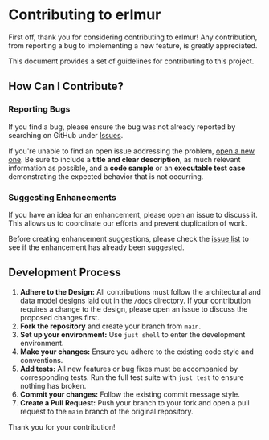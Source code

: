 # Contributing to erlmur

First off, thank you for considering contributing to erlmur! Any contribution, from reporting a bug to implementing a
new feature, is greatly appreciated.

This document provides a set of guidelines for contributing to this project.

## How Can I Contribute?

### Reporting Bugs

If you find a bug, please ensure the bug was not already reported by searching on GitHub under
[Issues](https://github.com/your-repo/erlmur/issues).

If you're unable to find an open issue addressing the problem, [open a new one](https://github.com/your-repo/erlmur/issues/new).
Be sure to include a **title and clear description**, as much relevant information as possible, and a **code sample** or
an **executable test case** demonstrating the expected behavior that is not occurring.

### Suggesting Enhancements

If you have an idea for an enhancement, please open an issue to discuss it. This allows us to coordinate our efforts
and prevent duplication of work.

Before creating enhancement suggestions, please check the [issue list](https://github.com/your-repo/erlmur/issues) to see
if the enhancement has already been suggested.

## Development Process

1. **Adhere to the Design:** All contributions must follow the architectural and data model designs laid out in the
    `/docs` directory. If your contribution requires a change to the design, please open an issue to discuss the
    proposed changes first.
2. **Fork the repository** and create your branch from `main`.
3. **Set up your environment:** Use `just shell` to enter the development environment.
4. **Make your changes:** Ensure you adhere to the existing code style and conventions.
5. **Add tests:** All new features or bug fixes must be accompanied by corresponding tests. Run the full test suite
    with `just test` to ensure nothing has broken.
6. **Commit your changes:** Follow the existing commit message style.
7. **Create a Pull Request:** Push your branch to your fork and open a pull request to the `main` branch of the
    original repository.

Thank you for your contribution!
